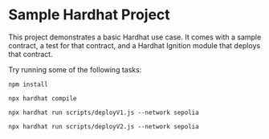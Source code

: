 # Sample Hardhat Project

This project demonstrates a basic Hardhat use case. It comes with a sample contract, a test for that contract, and a Hardhat Ignition module that deploys that contract.

Try running some of the following tasks:

```shell
npm install

npx hardhat compile

npx hardhat run scripts/deployV1.js --network sepolia

npx hardhat run scripts/deployV2.js --network sepolia
```
